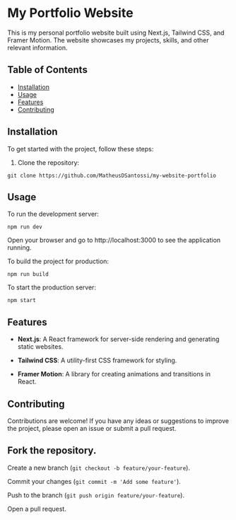 # My Portfolio Website

This is my personal portfolio website built using Next.js, Tailwind CSS, and Framer Motion. The website showcases my projects, skills, and other relevant information.

## Table of Contents

- [Installation](#installation)
- [Usage](#usage)
- [Features](#features)
- [Contributing](#contributing)

## Installation

To get started with the project, follow these steps:

1. Clone the repository:

  `git clone https://github.com/MatheusDSantossi/my-website-portfolio`

## Usage

To run the development server:

`npm run dev`

Open your browser and go to http://localhost:3000 to see the application running.

To build the project for production:

`npm run build`

To start the production server:

`npm start`

## Features

* **Next.js**: A React framework for server-side rendering and generating static websites.

* **Tailwind CSS**: A utility-first CSS framework for styling.

* **Framer Motion**: A library for creating animations and transitions in React.

## Contributing

Contributions are welcome! If you have any ideas or suggestions to improve the project, please open an issue or submit a pull request.

## Fork the repository.

Create a new branch (`git checkout -b feature/your-feature`).

Commit your changes (`git commit -m 'Add some feature'`).

Push to the branch (`git push origin feature/your-feature`).

Open a pull request.
